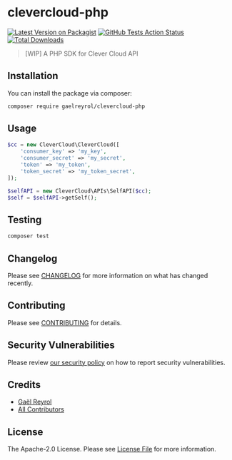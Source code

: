 # clevercloud-php

[![Latest Version on Packagist](https://img.shields.io/packagist/v/gaelreyrol/clevercloud-php.svg?style=flat-square)](https://packagist.org/packages/gaelreyrol/clevercloud-php)
[![GitHub Tests Action Status](https://img.shields.io/github/workflow/status/gaelreyrol/clevercloud-php/run-tests?label=tests&style=flat-square)](https://github.com/gaelreyrol/clevercloud-php/actions?query=workflow%3Arun-tests)
[![Total Downloads](https://img.shields.io/packagist/dt/gaelreyrol/clevercloud-php.svg?style=flat-square)](https://packagist.org/packages/gaelreyrol/clevercloud-php)

> [WIP] A PHP SDK for Clever Cloud API

## Installation

You can install the package via composer:

```bash
composer require gaelreyrol/clevercloud-php
```

## Usage

```php
$cc = new CleverCloud\CleverCloud([
    'consumer_key' => 'my_key',
    'consumer_secret' => 'my_secret',
    'token' => 'my_token',
    'token_secret' => 'my_token_secret',
]);

$selfAPI = new CleverCloud\APIs\SelfAPI($cc);
$self = $selfAPI->getSelf();
```

## Testing

```bash
composer test
```

## Changelog

Please see [CHANGELOG](CHANGELOG.md) for more information on what has changed recently.

## Contributing

Please see [CONTRIBUTING](.github/CONTRIBUTING.md) for details.

## Security Vulnerabilities

Please review [our security policy](../../security/policy) on how to report security vulnerabilities.

## Credits

- [Gaël Reyrol](https://github.com/GaelReyrol)
- [All Contributors](../../contributors)

## License

The Apache-2.0 License. Please see [License File](LICENSE) for more information.
